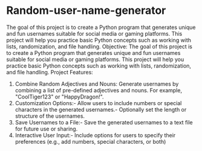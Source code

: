 # Random-user-name-generator
The goal of this project is to create a Python program that generates unique and fun usernames  suitable for social media or gaming platforms. This project will help you practice basic Python concepts  such as working with lists, randomization, and file handling.
Objective: The goal of this project is to create a Python program that generates unique and fun usernames
 suitable for social media or gaming platforms. This project will help you practice basic Python concepts
 such as working with lists, randomization, and file handling.
 Project Features:
 1. Combine Random Adjectives and Nouns:
 Generate usernames by combining a list of pre-defined adjectives and nouns. For example, "CoolTiger123" or "HappyDragon!".
 2. Customization Options:- Allow users to include numbers or special characters in the generated usernames.- Optionally set the length or structure of the usernames.
 3. Save Usernames to a File:- Save the generated usernames to a text file for future use or sharing.
 4. Interactive User Input:- Include options for users to specify their preferences (e.g., add numbers, special characters, or both)
